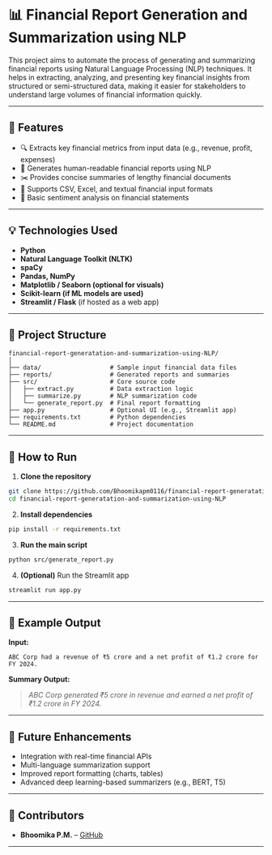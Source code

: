 # 📊 Financial Report Generation and Summarization using NLP

This project aims to automate the process of generating and summarizing financial reports using Natural Language Processing (NLP) techniques. It helps in extracting, analyzing, and presenting key financial insights from structured or semi-structured data, making it easier for stakeholders to understand large volumes of financial information quickly.

---

## 🧠 Features

- 🔍 Extracts key financial metrics from input data (e.g., revenue, profit, expenses)
- 📝 Generates human-readable financial reports using NLP
- ✂️ Provides concise summaries of lengthy financial documents
- 📁 Supports CSV, Excel, and textual financial input formats
- 🧪 Basic sentiment analysis on financial statements

---

## 💡 Technologies Used

- **Python**
- **Natural Language Toolkit (NLTK)**
- **spaCy**
- **Pandas, NumPy**
- **Matplotlib / Seaborn (optional for visuals)**
- **Scikit-learn (if ML models are used)**
- **Streamlit / Flask** (if hosted as a web app)

---

## 📂 Project Structure

```
financial-report-generatation-and-summarization-using-NLP/
│
├── data/                   # Sample input financial data files
├── reports/                # Generated reports and summaries
├── src/                    # Core source code
│   ├── extract.py          # Data extraction logic
│   ├── summarize.py        # NLP summarization code
│   └── generate_report.py  # Final report formatting
├── app.py                  # Optional UI (e.g., Streamlit app)
├── requirements.txt        # Python dependencies
└── README.md               # Project documentation
```

---

## 🚀 How to Run

1. **Clone the repository**

```bash
git clone https://github.com/Bhoomikapm0116/financial-report-generatation-and-summarization-using-NLP.git
cd financial-report-generatation-and-summarization-using-NLP
```

2. **Install dependencies**

```bash
pip install -r requirements.txt
```

3. **Run the main script**

```bash
python src/generate_report.py
```

4. **(Optional)** Run the Streamlit app

```bash
streamlit run app.py
```

---

## 📝 Example Output

**Input:**
```text
ABC Corp had a revenue of ₹5 crore and a net profit of ₹1.2 crore for FY 2024.
```

**Summary Output:**
> *ABC Corp generated ₹5 crore in revenue and earned a net profit of ₹1.2 crore in FY 2024.*

---

## 📌 Future Enhancements

- Integration with real-time financial APIs
- Multi-language summarization support
- Improved report formatting (charts, tables)
- Advanced deep learning-based summarizers (e.g., BERT, T5)

---

## 🤝 Contributors

- **Bhoomika P.M.** – [GitHub](https://github.com/Bhoomikapm0116)

---
